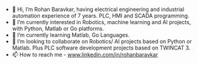 - 👋 Hi, I’m Rohan Baravkar, having electrical engineering and industrial automation experience of 7 years. PLC, HMI and SCADA programming. 
- 👀 I’m currently interested in Robotics, machine learning and AI projects, with Python, Matlab or Go platforms.
- 🌱 I’m currently learning Matlab, Go Languages. 
- 💞️ I’m looking to collaborate on Robotics/ AI projects based on Python or Matlab. Plus PLC software development projects based on TWINCAT 3. 
- 📫 How to reach me - www.linkedin.com/in/rohanbaravkar

<!---
rohanbaravkar4/rohanbaravkar4 is a ✨ special ✨ repository because its `README.md` (this file) appears on your GitHub profile.
You can click the Preview link to take a look at your changes.
--->
